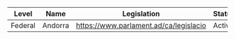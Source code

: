 | Level | Name | Legislation | Status | Case law | Constitution |
|---|---|---|---|---|---|
| Federal | Andorra | https://www.parlament.ad/ca/legislacio | Active | https://www.parlament.ad/ca/jurisprudencia | https://www.parlament.ad/ca/constitucio